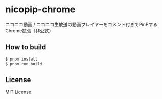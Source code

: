 # nicopip-chrome

ニコニコ動画 / ニコニコ生放送の動画プレイヤーをコメント付きでPinPするChrome拡張（非公式）

## How to build
```bash
$ pnpm install
$ pnpm run build
```

## License
MIT License
